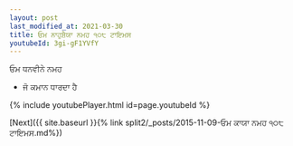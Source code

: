 ```yaml
---
layout: post
last_modified_at: 2021-03-30
title: ਓਮ ਨਾਹੁਸ਼ੈਯਾ ਨਮਹ ੧੦੮ ਟਾਇਮਸ
youtubeId: 3gi-gF1YVfY
---
```

 
 
 ਓਮ ਧਨਵੀਨੇ ਨਮਹ  
 
 -  ਜੋ ਕਮਾਨ ਧਾਰਦਾ ਹੈ 
 
  
 
  
 
 
 
 
 
 


{% include youtubePlayer.html id=page.youtubeId %}
 
[Next]({{ site.baseurl }}{% link  split2/_posts/2015-11-09-ਓਮ ਕਾਯਾ ਨਮਹ  ੧੦੮ ਟਾਇਮਸ.md%})
 
